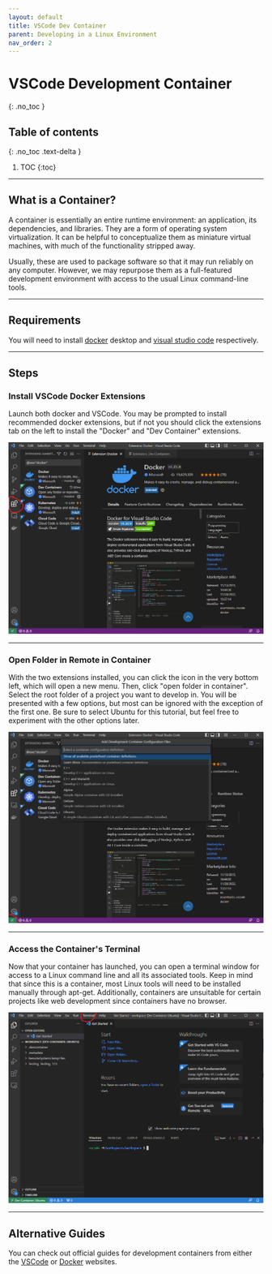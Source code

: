 ```yaml
---
layout: default
title: VSCode Dev Container
parent: Developing in a Linux Environment
nav_order: 2
---
```


# VSCode Development Container
{: .no_toc }

## Table of contents
{: .no_toc .text-delta }

1. TOC
{:toc}

---

## What is a Container?

A container is essentially an entire runtime environment: an application, its dependencies, and libraries. They are a form of operating system virtualization. It can be helpful to conceptualize them as miniature virtual machines, with much of the functionality stripped away.

Usually, these are used to package software so that it may run reliably on any computer. However, we may repurpose them as a full-featured development environment with access to the usual Linux command-line tools. 

---

## Requirements

You will need to install [docker] desktop and [visual studio code] respectively. 

---

## Steps

### Install VSCode Docker Extensions

Launch both docker and VSCode. You may be prompted to install recommended docker extensions, but if not you should click the extensions tab on the left to install the "Docker" and "Dev Container" extensions.

![](../../assets/container1.PNG)

---

### Open Folder in Remote in Container

With the two extensions installed, you can click the icon in the very bottom left, which will open a new menu. Then, click "open folder in container". Select the root folder of a project you want to develop in. You will be presented with a few options, but most can be ignored with the exception of the first one. Be sure to select Ubuntu for this tutorial, but feel free to experiment with the other options later.

![](../../assets/container2.PNG)

---

### Access the Container's Terminal

Now that your container has launched, you can open a terminal window for access to a Linux command line and all its associated tools. Keep in mind that since this is a container, most Linux tools will need to be installed manually through apt-get. Additionally, containers are unsuitable for certain projects like web development since containers have no browser. 

![](../../assets/container3.PNG)

---

## Alternative Guides

You can check out official guides for development containers from either the [VSCode] or [Docker] websites.

[docker]: https://www.docker.com/products/docker-desktop/
[visual studio code]: https://code.visualstudio.com/ 
[VSCode]: https://code.visualstudio.com/docs/devcontainers/containers
[Docker]: https://docs.docker.com/desktop/dev-environments/create-dev-env/

